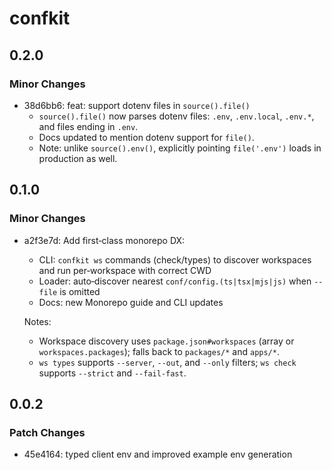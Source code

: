 # confkit

## 0.2.0

### Minor Changes

- 38d6bb6: feat: support dotenv files in `source().file()`
  - `source().file()` now parses dotenv files: `.env`, `.env.local`, `.env.*`, and files ending in `.env`.
  - Docs updated to mention dotenv support for `file()`.
  - Note: unlike `source().env()`, explicitly pointing `file('.env')` loads in production as well.

## 0.1.0

### Minor Changes

- a2f3e7d: Add first‑class monorepo DX:
  - CLI: `confkit ws` commands (check/types) to discover workspaces and run per‑workspace with correct CWD
  - Loader: auto‑discover nearest `conf/config.(ts|tsx|mjs|js)` when `--file` is omitted
  - Docs: new Monorepo guide and CLI updates

  Notes:
  - Workspace discovery uses `package.json#workspaces` (array or `workspaces.packages`); falls back to `packages/*` and `apps/*`.
  - `ws types` supports `--server`, `--out`, and `--only` filters; `ws check` supports `--strict` and `--fail-fast`.

## 0.0.2

### Patch Changes

- 45e4164: typed client env and improved example env generation
